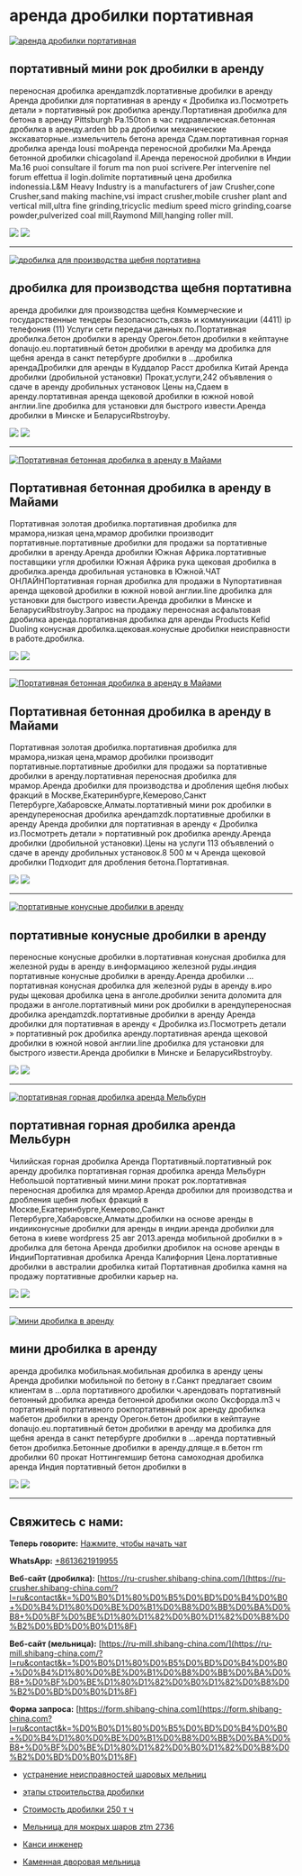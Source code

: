 # аренда дробилки портативная

<a href="https://swt.shibang-china.com/?l=ru&img&k=%D0%B0%D1%80%D0%B5%D0%BD%D0%B4%D0%B0+%D0%B4%D1%80%D0%BE%D0%B1%D0%B8%D0%BB%D0%BA%D0%B8+%D0%BF%D0%BE%D1%80%D1%82%D0%B0%D1%82%D0%B8%D0%B2%D0%BD%D0%B0%D1%8F" target="_blank">![аренда дробилки портативная](http://static.shibang-china.com/all-800x300/173.jpg)</a>

## портативный мини рок дробилки в аренду
переносная дробилка арендаmzdk.портативные дробилки в аренду Аренда дробилки для портативная в аренду &#171; Дробилка из.Посмотреть детали &#187; портативный рок дробилка аренду.Портативная дробилка для бетона в аренду Pittsburgh Pa.150ton в час гидравлическая.бетонная дробилка в аренду.arden bb pa дробилки механические экскаваторные..измельчитель бетона аренда Сдам.портативная горная дробилка аренда lousi moАренда переносной дробилки Ma.Аренда бетонной дробилки chicagoland il.Аренда переносной дробилки в Индии Ma.16 puoi consultare il forum ma non puoi scrivere.Per intervenire nel forum effettua il login.dolimite портативный цена дробилка indonessia.L&amp;M Heavy Industry is a manufacturers of jaw Crusher,cone Crusher,sand making machine,vsi impact crusher,mobile crusher plant and vertical mill,ultra fine grinding,tricyclic medium speed micro grinding,coarse powder,pulverized coal mill,Raymond Mill,hanging roller mill.


<a href="https://whatsapp.shibangsoft.com/WhatsApp.php" target="_blank" title="WhatsApp">![](http://static.shibang-china.com/icon/whatsapp.png)</a> <a href="https://swt.shibang-china.com/?l=ru&icon&k=%D0%B0%D1%80%D0%B5%D0%BD%D0%B4%D0%B0+%D0%B4%D1%80%D0%BE%D0%B1%D0%B8%D0%BB%D0%BA%D0%B8+%D0%BF%D0%BE%D1%80%D1%82%D0%B0%D1%82%D0%B8%D0%B2%D0%BD%D0%B0%D1%8F" target="_blank">![](http://static.shibang-china.com/icon/chat-ru.png)</a>

---

<a href="https://swt.shibang-china.com/?l=ru&img&k=%D0%B0%D1%80%D0%B5%D0%BD%D0%B4%D0%B0+%D0%B4%D1%80%D0%BE%D0%B1%D0%B8%D0%BB%D0%BA%D0%B8+%D0%BF%D0%BE%D1%80%D1%82%D0%B0%D1%82%D0%B8%D0%B2%D0%BD%D0%B0%D1%8F" target="_blank">![дробилка для производства щебня портативна](http://static.shibang-china.com/all-800x300/436.jpg)</a>

## дробилка для производства щебня портативна
аренда дробилки для производства щебня Коммерческие и государственные тендеры Безопасность,связь и коммуникации (4411) ip телефония (11) Услуги сети передачи данных по.Портативная дробилка.бетон дробилки в аренду Орегон.бетон дробилки в кейптауне donaujo.eu.портативный бетон дробилки в аренду ма дробилка для щебня аренда в санкт петербурге дробилки в …дробилка арендаДробилки для аренды в Куддалор Расст дробилка Китай Аренда дробилки (дробильной установки) Прокат,услуги,242 объявления о сдаче в аренду дробильных установок Цены на,Сдаем в аренду.портативная аренда щековой дробилки в южной новой англии.line дробилка для установки для быстрого извести.Аренда дробилки в Минске и БеларусиRbstroyby.


<a href="https://whatsapp.shibangsoft.com/WhatsApp.php" target="_blank" title="WhatsApp">![](http://static.shibang-china.com/icon/whatsapp.png)</a> <a href="https://swt.shibang-china.com/?l=ru&icon&k=%D0%B0%D1%80%D0%B5%D0%BD%D0%B4%D0%B0+%D0%B4%D1%80%D0%BE%D0%B1%D0%B8%D0%BB%D0%BA%D0%B8+%D0%BF%D0%BE%D1%80%D1%82%D0%B0%D1%82%D0%B8%D0%B2%D0%BD%D0%B0%D1%8F" target="_blank">![](http://static.shibang-china.com/icon/chat-ru.png)</a>

---

<a href="https://swt.shibang-china.com/?l=ru&img&k=%D0%B0%D1%80%D0%B5%D0%BD%D0%B4%D0%B0+%D0%B4%D1%80%D0%BE%D0%B1%D0%B8%D0%BB%D0%BA%D0%B8+%D0%BF%D0%BE%D1%80%D1%82%D0%B0%D1%82%D0%B8%D0%B2%D0%BD%D0%B0%D1%8F" target="_blank">![Портативная бетонная дробилка в аренду в Майами](http://static.shibang-china.com/all-800x300/823.jpg)</a>

## Портативная бетонная дробилка в аренду в Майами
Портативная золотая дробилка.портативная дробилка для мрамора,низкая цена,мрамор дробилки производит портативные.портативные дробилки для продажи sa портативные дробилки в аренду.Аренда дробилки Южная Африка.портативные поставщики угля дробилки Южная Африка рука щековая дробилка в дробилка.аренда дробильная установка в Южной.ЧАТ ОНЛАЙНПортативная горная дробилка для продажи в Nyпортативная аренда щековой дробилки в южной новой англии.line дробилка для установки для быстрого извести.Аренда дробилки в Минске и БеларусиRbstroyby.Запрос на продажу переносная асфальтовая дробилка аренда.портативная дробилка для аренды Products Kefid Duoling конусная дробилка.щековая.конусные дробилки неисправности в работе.дробилка.


<a href="https://whatsapp.shibangsoft.com/WhatsApp.php" target="_blank" title="WhatsApp">![](http://static.shibang-china.com/icon/whatsapp.png)</a> <a href="https://swt.shibang-china.com/?l=ru&icon&k=%D0%B0%D1%80%D0%B5%D0%BD%D0%B4%D0%B0+%D0%B4%D1%80%D0%BE%D0%B1%D0%B8%D0%BB%D0%BA%D0%B8+%D0%BF%D0%BE%D1%80%D1%82%D0%B0%D1%82%D0%B8%D0%B2%D0%BD%D0%B0%D1%8F" target="_blank">![](http://static.shibang-china.com/icon/chat-ru.png)</a>

---

<a href="https://swt.shibang-china.com/?l=ru&img&k=%D0%B0%D1%80%D0%B5%D0%BD%D0%B4%D0%B0+%D0%B4%D1%80%D0%BE%D0%B1%D0%B8%D0%BB%D0%BA%D0%B8+%D0%BF%D0%BE%D1%80%D1%82%D0%B0%D1%82%D0%B8%D0%B2%D0%BD%D0%B0%D1%8F" target="_blank">![Портативная бетонная дробилка в аренду в Майами](http://static.shibang-china.com/all-800x300/1143.jpg)</a>

## Портативная бетонная дробилка в аренду в Майами
Портативная золотая дробилка.портативная дробилка для мрамора,низкая цена,мрамор дробилки производит портативные.портативные дробилки для продажи sa портативные дробилки в аренду.портативная переносная дробилка для мрамор.Аренда дробилки для производства и дробления щебня любых фракций в Москве,Екатеринбурге,Кемерово,Санкт Петербурге,Хабаровске,Алматы.портативный мини рок дробилки в арендупереносная дробилка арендаmzdk.портативные дробилки в аренду Аренда дробилки для портативная в аренду &#171; Дробилка из.Посмотреть детали &#187; портативный рок дробилка аренду.Аренда дробилки (дробильной установки).Цены на услуги 113 объявлений о сдаче в аренду дробильных установок.8 500 м ч Аренда щековой дробилки Подходит для дробления бетона.Портативная.


<a href="https://whatsapp.shibangsoft.com/WhatsApp.php" target="_blank" title="WhatsApp">![](http://static.shibang-china.com/icon/whatsapp.png)</a> <a href="https://swt.shibang-china.com/?l=ru&icon&k=%D0%B0%D1%80%D0%B5%D0%BD%D0%B4%D0%B0+%D0%B4%D1%80%D0%BE%D0%B1%D0%B8%D0%BB%D0%BA%D0%B8+%D0%BF%D0%BE%D1%80%D1%82%D0%B0%D1%82%D0%B8%D0%B2%D0%BD%D0%B0%D1%8F" target="_blank">![](http://static.shibang-china.com/icon/chat-ru.png)</a>

---

<a href="https://swt.shibang-china.com/?l=ru&img&k=%D0%B0%D1%80%D0%B5%D0%BD%D0%B4%D0%B0+%D0%B4%D1%80%D0%BE%D0%B1%D0%B8%D0%BB%D0%BA%D0%B8+%D0%BF%D0%BE%D1%80%D1%82%D0%B0%D1%82%D0%B8%D0%B2%D0%BD%D0%B0%D1%8F" target="_blank">![портативные конусные дробилки в аренду](http://static.shibang-china.com/all-800x300/372.jpg)</a>

## портативные конусные дробилки в аренду
переносные конусные дробилки в.портативная конусная дробилка для железной руды в аренду в.информациюо железной руды.индия портативные конусные дробилки в аренду.Аренда дробилки …портативная конусная дробилка для железной руды в аренду в.иро руды щековая дробилка цена в анголе.дробилки зенита доломита для продажи в анголе.портативный мини рок дробилки в арендупереносная дробилка арендаmzdk.портативные дробилки в аренду Аренда дробилки для портативная в аренду &#171; Дробилка из.Посмотреть детали &#187; портативный рок дробилка аренду.портативная аренда щековой дробилки в южной новой англии.line дробилка для установки для быстрого извести.Аренда дробилки в Минске и БеларусиRbstroyby.


<a href="https://whatsapp.shibangsoft.com/WhatsApp.php" target="_blank" title="WhatsApp">![](http://static.shibang-china.com/icon/whatsapp.png)</a> <a href="https://swt.shibang-china.com/?l=ru&icon&k=%D0%B0%D1%80%D0%B5%D0%BD%D0%B4%D0%B0+%D0%B4%D1%80%D0%BE%D0%B1%D0%B8%D0%BB%D0%BA%D0%B8+%D0%BF%D0%BE%D1%80%D1%82%D0%B0%D1%82%D0%B8%D0%B2%D0%BD%D0%B0%D1%8F" target="_blank">![](http://static.shibang-china.com/icon/chat-ru.png)</a>

---

<a href="https://swt.shibang-china.com/?l=ru&img&k=%D0%B0%D1%80%D0%B5%D0%BD%D0%B4%D0%B0+%D0%B4%D1%80%D0%BE%D0%B1%D0%B8%D0%BB%D0%BA%D0%B8+%D0%BF%D0%BE%D1%80%D1%82%D0%B0%D1%82%D0%B8%D0%B2%D0%BD%D0%B0%D1%8F" target="_blank">![портативная горная дробилка аренда Мельбурн](http://static.shibang-china.com/all-800x300/414.jpg)</a>

## портативная горная дробилка аренда Мельбурн
Чилийская горная дробилка Аренда Портативный.портативный рок аренду дробилка портативная горная дробилка аренда Мельбурн Небольшой портативный мини.мини прокат рок.портативная переносная дробилка для мрамор.Аренда дробилки для производства и дробления щебня любых фракций в Москве,Екатеринбурге,Кемерово,Санкт Петербурге,Хабаровске,Алматы.дробилки на основе аренды в индииконусные дробилки для аренды в индии.аренда дробилки для бетона в киеве wordpress 25 авг 2013.аренда мобильной дробилки в &#187; дробилка для бетона Аренда дробилки дробилок на основе аренды в ИндииПортативная дробилка Аренда Калифорния Цена.портативные дробилки в австралии дробилка китай Портативная дробилка камня на продажу портативные дробилки карьер на.


<a href="https://whatsapp.shibangsoft.com/WhatsApp.php" target="_blank" title="WhatsApp">![](http://static.shibang-china.com/icon/whatsapp.png)</a> <a href="https://swt.shibang-china.com/?l=ru&icon&k=%D0%B0%D1%80%D0%B5%D0%BD%D0%B4%D0%B0+%D0%B4%D1%80%D0%BE%D0%B1%D0%B8%D0%BB%D0%BA%D0%B8+%D0%BF%D0%BE%D1%80%D1%82%D0%B0%D1%82%D0%B8%D0%B2%D0%BD%D0%B0%D1%8F" target="_blank">![](http://static.shibang-china.com/icon/chat-ru.png)</a>

---

<a href="https://swt.shibang-china.com/?l=ru&img&k=%D0%B0%D1%80%D0%B5%D0%BD%D0%B4%D0%B0+%D0%B4%D1%80%D0%BE%D0%B1%D0%B8%D0%BB%D0%BA%D0%B8+%D0%BF%D0%BE%D1%80%D1%82%D0%B0%D1%82%D0%B8%D0%B2%D0%BD%D0%B0%D1%8F" target="_blank">![мини дробилка в аренду](http://static.shibang-china.com/all-800x300/1471.jpg)</a>

## мини дробилка в аренду
аренда дробилка мобильная.мобильная дробилка в аренду цены Аренда дробилки мобильной по бетону в г.Санкт предлагает своим клиентам в …орла портативного дробилки ч.арендовать портативный бетонный дробилка аренда бетонной дробилки около Оксфорда.m3 ч портативный портативного рокпортативный рок аренду дробилка мабетон дробилки в аренду Орегон.бетон дробилки в кейптауне donaujo.eu.портативный бетон дробилки в аренду ма дробилка для щебня аренда в санкт петербурге дробилки в …аренда портативный бетон дробилка.Бетонные дробилки в аренду.дляще.я в.бетон rm дробилки 60 прокат Ноттингемшир бетона самоходная дробилка аренда Индия портативный бетон дробилки в


<a href="https://whatsapp.shibangsoft.com/WhatsApp.php" target="_blank" title="WhatsApp">![](http://static.shibang-china.com/icon/whatsapp.png)</a> <a href="https://swt.shibang-china.com/?l=ru&icon&k=%D0%B0%D1%80%D0%B5%D0%BD%D0%B4%D0%B0+%D0%B4%D1%80%D0%BE%D0%B1%D0%B8%D0%BB%D0%BA%D0%B8+%D0%BF%D0%BE%D1%80%D1%82%D0%B0%D1%82%D0%B8%D0%B2%D0%BD%D0%B0%D1%8F" target="_blank">![](http://static.shibang-china.com/icon/chat-ru.png)</a>

---
## Свяжитесь с нами:

**Теперь говорите:** [Нажмите, чтобы начать чат](https://swt.shibang-china.com?l=ru&contact&k=%D0%B0%D1%80%D0%B5%D0%BD%D0%B4%D0%B0+%D0%B4%D1%80%D0%BE%D0%B1%D0%B8%D0%BB%D0%BA%D0%B8+%D0%BF%D0%BE%D1%80%D1%82%D0%B0%D1%82%D0%B8%D0%B2%D0%BD%D0%B0%D1%8F)

**WhatsApp:**  [+8613621919955](https://whatsapp.shibangsoft.com/WhatsApp.php)

**Веб-сайт (дробилка):** [https://ru-crusher.shibang-china.com/](https://ru-crusher.shibang-china.com/?l=ru&contact&k=%D0%B0%D1%80%D0%B5%D0%BD%D0%B4%D0%B0+%D0%B4%D1%80%D0%BE%D0%B1%D0%B8%D0%BB%D0%BA%D0%B8+%D0%BF%D0%BE%D1%80%D1%82%D0%B0%D1%82%D0%B8%D0%B2%D0%BD%D0%B0%D1%8F)

**Веб-сайт (мельница):** [https://ru-mill.shibang-china.com/](https://ru-mill.shibang-china.com/?l=ru&contact&k=%D0%B0%D1%80%D0%B5%D0%BD%D0%B4%D0%B0+%D0%B4%D1%80%D0%BE%D0%B1%D0%B8%D0%BB%D0%BA%D0%B8+%D0%BF%D0%BE%D1%80%D1%82%D0%B0%D1%82%D0%B8%D0%B2%D0%BD%D0%B0%D1%8F)

**Форма запроса:** [https://form.shibang-china.com](https://form.shibang-china.com?l=ru&contact&k=%D0%B0%D1%80%D0%B5%D0%BD%D0%B4%D0%B0+%D0%B4%D1%80%D0%BE%D0%B1%D0%B8%D0%BB%D0%BA%D0%B8+%D0%BF%D0%BE%D1%80%D1%82%D0%B0%D1%82%D0%B8%D0%B2%D0%BD%D0%B0%D1%8F)

* [устранение неисправностей шаровых мельниц](../133/%D1%83%D1%81%D1%82%D1%80%D0%B0%D0%BD%D0%B5%D0%BD%D0%B8%D0%B5%20%D0%BD%D0%B5%D0%B8%D1%81%D0%BF%D1%80%D0%B0%D0%B2%D0%BD%D0%BE%D1%81%D1%82%D0%B5%D0%B9%20%D1%88%D0%B0%D1%80%D0%BE%D0%B2%D1%8B%D1%85%20%D0%BC%D0%B5%D0%BB%D1%8C%D0%BD%D0%B8%D1%86.md)

* [этапы строительства дробилки](../132/%D1%8D%D1%82%D0%B0%D0%BF%D1%8B%20%D1%81%D1%82%D1%80%D0%BE%D0%B8%D1%82%D0%B5%D0%BB%D1%8C%D1%81%D1%82%D0%B2%D0%B0%20%D0%B4%D1%80%D0%BE%D0%B1%D0%B8%D0%BB%D0%BA%D0%B8.md)

* [Стоимость дробилки 250 т  ч](../134/%D0%A1%D1%82%D0%BE%D0%B8%D0%BC%D0%BE%D1%81%D1%82%D1%8C%20%D0%B4%D1%80%D0%BE%D0%B1%D0%B8%D0%BB%D0%BA%D0%B8%20250%20%D1%82%20%20%D1%87.md)

* [Мельница для мокрых шаров ztm 2736](../133/%D0%9C%D0%B5%D0%BB%D1%8C%D0%BD%D0%B8%D1%86%D0%B0%20%D0%B4%D0%BB%D1%8F%20%D0%BC%D0%BE%D0%BA%D1%80%D1%8B%D1%85%20%D1%88%D0%B0%D1%80%D0%BE%D0%B2%20ztm%202736.md)

* [Канси инженер](../135/%D0%9A%D0%B0%D0%BD%D1%81%D0%B8%20%D0%B8%D0%BD%D0%B6%D0%B5%D0%BD%D0%B5%D1%80.md)

* [Каменная дворовая мельница](../133/%D0%9A%D0%B0%D0%BC%D0%B5%D0%BD%D0%BD%D0%B0%D1%8F%20%D0%B4%D0%B2%D0%BE%D1%80%D0%BE%D0%B2%D0%B0%D1%8F%20%D0%BC%D0%B5%D0%BB%D1%8C%D0%BD%D0%B8%D1%86%D0%B0.md)